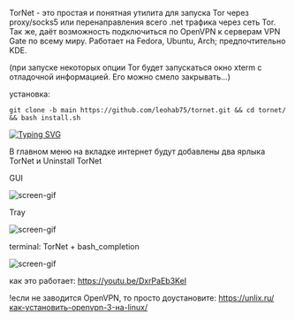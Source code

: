 TorNet - это простая и понятная утилита для запуска Tor через proxy/socks5 или перенаправления всего .net трафика через сеть Tor. Так же, даёт возможность подключиться по OpenVPN к серверам VPN Gate по всему миру.
Работает на Fedora, Ubuntu, Arch; предпочтительно KDE.

(при запуске некоторых опции Tor будет запускаться окно xterm с отладочной информацией. Его можно смело закрывать...)

установка:

```git clone -b main https://github.com/leohab75/tornet.git && cd tornet/ && bash install.sh```

[![Typing SVG](https://readme-typing-svg.herokuapp.com?color=%2336BCF7&lines=TorNet+use+Tor+and+VPNGate)](https://git.io/typing-svg)

В главном меню на вкладке интернет будут добавлены два ярлыка TorNet и Uninstall TorNet

GUI

![screen-gif](./TorNet_1.gif)

Tray

![screen-gif](./TorNet_3.gif)

terminal: TorNet + bash_completion

![screen-gif](./TorNet_2.gif)

как это работает:
 https://youtu.be/DxrPaEb3KeI

!если не заводится OpenVPN, то просто доустановите: https://unlix.ru/как-установить-openvpn-3-на-linux/